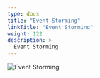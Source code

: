 ```yaml
---
type: docs
title: "Event Storming"
linkTitle: "Event Storming"
weight: 122
description: >
  Event Storming
---
```


![Event Storming](/images/bootcamp-slides/microservices-bootcamp/Slide122.PNG)

